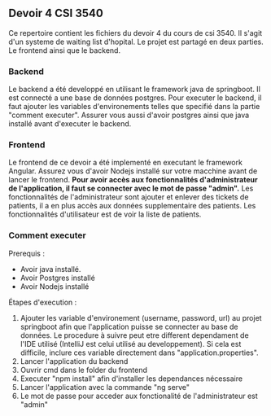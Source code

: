 <h2>Devoir 4 CSI 3540 </h2>
Ce repertoire contient les fichiers du devoir 4 du cours de csi 3540. Il s'agit d'un systeme de waiting list d'hopital. Le projet est partagé en deux parties.
Le frontend ainsi que le backend.

<h3>Backend</h3>
Le backend a été developpé en utilisant le framework java de springboot. Il est connecté a une base de données postgres. Pour executer le backend, il faut ajouter
les variables d'environements telles que specifié dans la partie "comment executer". Assurer vous aussi d'avoir postgres ainsi que java installé avant d'executer 
le backend.

<h3>Frontend</h3>
Le frontend de ce devoir a été implementé en executant le framework Angular. Assurez vous d'avoir Nodejs installé sur votre macchine avant de lancer le frontend.
<b>Pour avoir accès aux fonctionnalités d'administrateur de l'application, il faut se connecter avec le mot de passe "admin".</b> Les fonctionnalités de l'administrateur
sont ajouter et enlever des tickets de patients, il a en plus accès aux données supplementaire des patients. Les fonctionnalités d'utilisateur est de voir la liste 
de patients.

<h3>Comment executer</h3>

Prerequis :
<ul>
<li>Avoir java installé.</li>
<li>Avoir Postgres installé</li>
<li>Avoir Nodejs installé</li>
</ul>

Étapes d'execution :
<ol>
<li>Ajouter les variable d'environement (username, password, url) au projet springboot afin que l'application puisse se connecter au base de données. Le procedure à suivre peut etre different
dependament de l'IDE utilisé (IntelliJ est celui utilisé au developpement). Si cela est difficile, inclure ces variable directement dans "application.properties". </li>
<li>Lancer l'application du backend</li>
<li>Ouvrir cmd dans le folder du frontend</li>
<li>Executer "npm install" afin d'installer les dependances nécessaire</li>
<li>Lancer l'application avec la commande "ng serve" </li>
<li>Le mot de passe pour acceder aux fonctionalité de l'administrateur est "admin"</li>
</ol>
